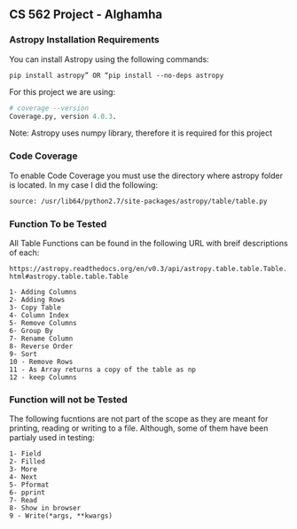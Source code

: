 

## CS 562 Project - Alghamha ##
### Astropy Installation Requirements ###

You can install Astropy using the following commands:

`pip install astropy” OR “pip install --no-deps astropy`

For this project we are using:

```Python 2.7.5
# coverage --version
Coverage.py, version 4.0.3.
```

Note: Astropy uses numpy library, therefore it is required for this project

### Code Coverage ###

To enable Code Coverage you must use the directory where astropy folder is located. In my case I did the following:

```bash
source: /usr/lib64/python2.7/site-packages/astropy/table/table.py
```

### Function To be Tested ###

All Table Functions can be found in the following URL with breif descriptions of each:

` https://astropy.readthedocs.org/en/v0.3/api/astropy.table.table.Table.html#astropy.table.table.Table `

```
1- Adding Columns
2- Adding Rows
3- Copy Table
4- Column Index
5- Remove Columns
6- Group By
7- Rename Column
8- Reverse Order
9- Sort
10 - Remove Rows
11 - As Array returns a copy of the table as np
12 - keep Columns
```

### Function will not be Tested ###

The following fucntions are not part of the scope as they are meant for printing, reading or writing to a file.
Although, some of them have been partialy used in testing:
 
```
1- Field
2- Filled
3- More
4- Next
5- Pformat
6- pprint
7- Read
8- Show in browser
9 - Write(*args, **kwargs) 
```
